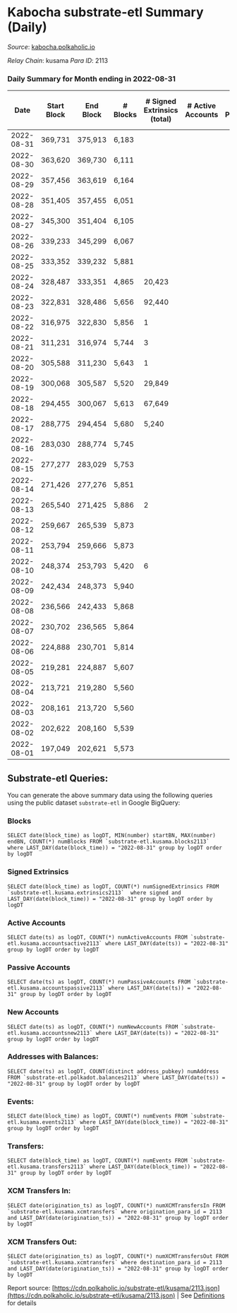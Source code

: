# Kabocha substrate-etl Summary (Daily)

_Source_: [kabocha.polkaholic.io](https://kabocha.polkaholic.io)

*Relay Chain*: kusama
*Para ID*: 2113



### Daily Summary for Month ending in 2022-08-31


| Date | Start Block | End Block | # Blocks | # Signed Extrinsics (total) | # Active Accounts | # Passive | # New | # Addresses with Balances | # Events | # Transfers | # XCM Transfers In | # XCM Transfers Out | Issues | 
| ---- | ----------- | --------- | -------- | --------------------------- | ----------------- | --------- | ----- | ------------------------- | -------- | ----------- | ------------------ | ------------------- | ------ |
| 2022-08-31 | 369,731 | 375,913 | 6,183 |  |  |  |  | 13,290 | 12,387 |   |   |   |  |
| 2022-08-30 | 363,620 | 369,730 | 6,111 |  |  |  |  | 13,290 | 12,242 |   |   |   |  |
| 2022-08-29 | 357,456 | 363,619 | 6,164 |  |  |  |  | 13,290 | 12,349 |   |   |   |  |
| 2022-08-28 | 351,405 | 357,455 | 6,051 |  |  |  |  | 13,290 | 12,122 |   |   |   |  |
| 2022-08-27 | 345,300 | 351,404 | 6,105 |  |  |  |  | 13,290 | 12,235 |   |   |   |  |
| 2022-08-26 | 339,233 | 345,299 | 6,067 |  |  |  |  | 13,290 | 12,154 |   |   |   |  |
| 2022-08-25 | 333,352 | 339,232 | 5,881 |  |  |  |  | 13,290 | 11,781 |   |   |   |  |
| 2022-08-24 | 328,487 | 333,351 | 4,865 | 20,423 |  |  |  | 13,290 | 134,850 |   |   |   |  |
| 2022-08-23 | 322,831 | 328,486 | 5,656 | 92,440 |  |  |  | 13,373 | 590,816 |   |   |   |  |
| 2022-08-22 | 316,975 | 322,830 | 5,856 | 1 |  |  |  | 16,439 | 35,946 |   |   |   |  |
| 2022-08-21 | 311,231 | 316,974 | 5,744 | 3 |  |  |  | 16,439 | 88,974 |   |   |   |  |
| 2022-08-20 | 305,588 | 311,230 | 5,643 | 1 |  |  |  | 16,440 | 11,308 |   |   |   |  |
| 2022-08-19 | 300,068 | 305,587 | 5,520 | 29,849 |  |  |  | 16,440 | 190,510 |   |   |   |  |
| 2022-08-18 | 294,455 | 300,067 | 5,613 | 67,649 |  |  |  | 16,295 | 447,891 |   |   |   |  |
| 2022-08-17 | 288,775 | 294,454 | 5,680 | 5,240 |  |  |  | 1,748 | 49,281 |   |   |   |  |
| 2022-08-16 | 283,030 | 288,774 | 5,745 |  |  |  |  | 8 | 17,254 |   |   |   |  |
| 2022-08-15 | 277,277 | 283,029 | 5,753 |  |  |  |  | 8 | 17,278 |   |   |   |  |
| 2022-08-14 | 271,426 | 277,276 | 5,851 |  |  |  |  | 8 | 17,573 |   |   |   |  |
| 2022-08-13 | 265,540 | 271,425 | 5,886 | 2 |  |  |  | 8 | 17,692 |   |   |   |  |
| 2022-08-12 | 259,667 | 265,539 | 5,873 |  |  |  |  | 7 | 17,639 |   |   |   |  |
| 2022-08-11 | 253,794 | 259,666 | 5,873 |  |  |  |  | 7 | 17,639 |   |   |   |  |
| 2022-08-10 | 248,374 | 253,793 | 5,420 | 6 |  |  |  | 7 | 12,548 |   |   |   |  |
| 2022-08-09 | 242,434 | 248,373 | 5,940 |  |  |  |  | 7 | 11,899 |   |   |   |  |
| 2022-08-08 | 236,566 | 242,433 | 5,868 |  |  |  |  | 7 | 11,756 |   |   |   |  |
| 2022-08-07 | 230,702 | 236,565 | 5,864 |  |  |  |  | 7 | 11,747 |   |   |   |  |
| 2022-08-06 | 224,888 | 230,701 | 5,814 |  |  |  |  | 7 | 11,648 |   |   |   |  |
| 2022-08-05 | 219,281 | 224,887 | 5,607 |  |  |  |  | 7 | 11,233 |   |   |   |  |
| 2022-08-04 | 213,721 | 219,280 | 5,560 |  |  |  |  | 7 | 11,138 |   |   |   |  |
| 2022-08-03 | 208,161 | 213,720 | 5,560 |  |  |  |  | 7 | 11,139 |   |   |   |  |
| 2022-08-02 | 202,622 | 208,160 | 5,539 |  |  |  |  | 7 | 11,096 |   |   |   |  |
| 2022-08-01 | 197,049 | 202,621 | 5,573 |  |  |  |  | 7 | 11,165 |   |   |   |  |

## Substrate-etl Queries:
You can generate the above summary data using the following queries using the public dataset `substrate-etl` in Google BigQuery:


### Blocks
```
SELECT date(block_time) as logDT, MIN(number) startBN, MAX(number) endBN, COUNT(*) numBlocks FROM `substrate-etl.kusama.blocks2113`  where LAST_DAY(date(block_time)) = "2022-08-31" group by logDT order by logDT
```


### Signed Extrinsics
```
SELECT date(block_time) as logDT, COUNT(*) numSignedExtrinsics FROM `substrate-etl.kusama.extrinsics2113`  where signed and LAST_DAY(date(block_time)) = "2022-08-31" group by logDT order by logDT
```


### Active Accounts
```
SELECT date(ts) as logDT, COUNT(*) numActiveAccounts FROM `substrate-etl.kusama.accountsactive2113` where LAST_DAY(date(ts)) = "2022-08-31" group by logDT order by logDT
```


### Passive Accounts
```
SELECT date(ts) as logDT, COUNT(*) numPassiveAccounts FROM `substrate-etl.kusama.accountspassive2113` where LAST_DAY(date(ts)) = "2022-08-31" group by logDT order by logDT
```


### New Accounts
```
SELECT date(ts) as logDT, COUNT(*) numNewAccounts FROM `substrate-etl.kusama.accountsnew2113` where LAST_DAY(date(ts)) = "2022-08-31" group by logDT order by logDT
```


### Addresses with Balances:
```
SELECT date(ts) as logDT, COUNT(distinct address_pubkey) numAddress FROM `substrate-etl.polkadot.balances2113` where LAST_DAY(date(ts)) = "2022-08-31" group by logDT order by logDT
```


### Events:
```
SELECT date(block_time) as logDT, COUNT(*) numEvents FROM `substrate-etl.kusama.events2113` where LAST_DAY(date(block_time)) = "2022-08-31" group by logDT order by logDT
```


### Transfers:
```
SELECT date(block_time) as logDT, COUNT(*) numEvents FROM `substrate-etl.kusama.transfers2113` where LAST_DAY(date(block_time)) = "2022-08-31" group by logDT order by logDT
```


### XCM Transfers In:
```
SELECT date(origination_ts) as logDT, COUNT(*) numXCMTransfersIn FROM `substrate-etl.kusama.xcmtransfers` where origination_para_id = 2113 and LAST_DAY(date(origination_ts)) = "2022-08-31" group by logDT order by logDT
```


### XCM Transfers Out:
```
SELECT date(origination_ts) as logDT, COUNT(*) numXCMTransfersOut FROM `substrate-etl.kusama.xcmtransfers` where destination_para_id = 2113 and LAST_DAY(date(origination_ts)) = "2022-08-31" group by logDT order by logDT
```



Report source: [https://cdn.polkaholic.io/substrate-etl/kusama/2113.json](https://cdn.polkaholic.io/substrate-etl/kusama/2113.json) | See [Definitions](/DEFINITIONS.md) for details
